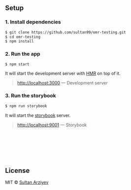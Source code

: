 ## Setup

### 1. Install dependencies

```sh
$ git clone https://github.com/sultan99/omr-testing.git
$ cd omr-testing
$ npm install
```

### 2. Run the app

```sh
$ npm start
```

It will start the development server with [HMR](https://webpack.github.io/docs/hot-module-replacement) on top of it.

> [http://localhost:3000](http://localhost:3000) — Development server<br>

### 3. Run the storybook
```sh
$ npm run storybook
```
It will start the [storybook](https://storybook.js.org/) server.
> [http://localhost:9001](http://localhost:9001) — Storybook<br>

<br/>
<br/>
<br/>
<br/>
<br/>


## License

MIT © [Sultan Arziyev](https://github.com/sultan99)

